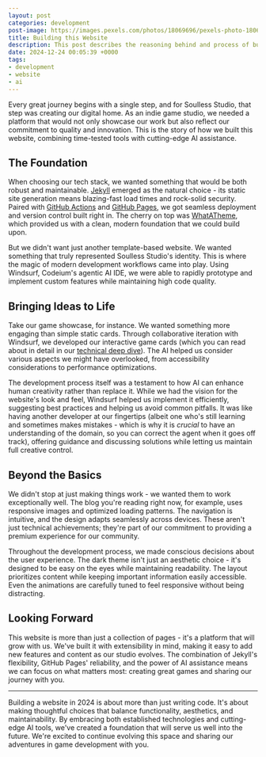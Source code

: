```yaml
---
layout: post
categories: development
post-image: https://images.pexels.com/photos/18069696/pexels-photo-18069696/free-photo-of-an-artist-s-illustration-of-artificial-intelligence-ai-this-illustration-depicts-language-models-which-generate-text-it-was-created-by-wes-cockx-as-part-of-the-visualising-ai-project-l.png?auto=compress&cs=tinysrgb&w=1260&h=750&dpr=2
title: Building this Website
description: This post describes the reasoning behind and process of building this website using Jekyll, WhatATheme, and GitHub Pages, using Windsurf by Codeium Agentic AI IDE.
date: 2024-12-24 00:05:39 +0000
tags:
- development
- website
- ai
---
```


Every great journey begins with a single step, and for Soulless Studio, that step was creating our digital home. As an indie game studio, we needed a platform that would not only showcase our work but also reflect our commitment to quality and innovation. This is the story of how we built this website, combining time-tested tools with cutting-edge AI assistance.

## The Foundation

When choosing our tech stack, we wanted something that would be both robust and maintainable. [Jekyll](https://jekyllrb.com/) emerged as the natural choice - its static site generation means blazing-fast load times and rock-solid security. Paired with [GitHub Actions](https://github.com/features/actions) and [GitHub Pages](https://pages.github.com/), we got seamless deployment and version control built right in. The cherry on top was [WhatATheme](https://github.com/thedevslot/WhatATheme/), which provided us with a clean, modern foundation that we could build upon.

But we didn't want just another template-based website. We wanted something that truly represented Soulless Studio's identity. This is where the magic of modern development workflows came into play. Using Windsurf, Codeium's agentic AI IDE, we were able to rapidly prototype and implement custom features while maintaining high code quality.

## Bringing Ideas to Life

Take our game showcase, for instance. We wanted something more engaging than simple static cards. Through collaborative iteration with Windsurf, we developed our interactive game cards (which you can read about in detail in our [technical deep dive](/news/2024/12/24/deep-dive-game-card)). The AI helped us consider various aspects we might have overlooked, from accessibility considerations to performance optimizations.

The development process itself was a testament to how AI can enhance human creativity rather than replace it. While we had the vision for the website's look and feel, Windsurf helped us implement it efficiently, suggesting best practices and helping us avoid common pitfalls. It was like having another developer at our fingertips (albeit one who's still learning and sometimes makes mistakes - which is why it is _crucial_ to have an understanding of the domain, so you can correct the agent when it goes off track), offering guidance and discussing solutions while letting us maintain full creative control.

## Beyond the Basics

We didn't stop at just making things work - we wanted them to work exceptionally well. The blog you're reading right now, for example, uses responsive images and optimized loading patterns. The navigation is intuitive, and the design adapts seamlessly across devices. These aren't just technical achievements; they're part of our commitment to providing a premium experience for our community.

Throughout the development process, we made conscious decisions about the user experience. The dark theme isn't just an aesthetic choice - it's designed to be easy on the eyes while maintaining readability. The layout prioritizes content while keeping important information easily accessible. Even the animations are carefully tuned to feel responsive without being distracting.

## Looking Forward

This website is more than just a collection of pages - it's a platform that will grow with us. We've built it with extensibility in mind, making it easy to add new features and content as our studio evolves. The combination of Jekyll's flexibility, GitHub Pages' reliability, and the power of AI assistance means we can focus on what matters most: creating great games and sharing our journey with you.

<hr class="has-background-black" />

Building a website in 2024 is about more than just writing code. It's about making thoughtful choices that balance functionality, aesthetics, and maintainability. By embracing both established technologies and cutting-edge AI tools, we've created a foundation that will serve us well into the future. We're excited to continue evolving this space and sharing our adventures in game development with you.
